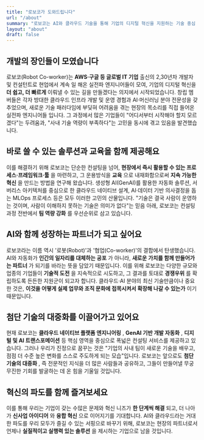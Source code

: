 ```yaml
---
title: "로보코가 도와드립니다"
url: "/about"
summary: "로보코는 AI와 클라우드 기술을 통해 기업의 디지털 혁신을 지원하는 기술 중심 기업입니다"
layout: "about"
draft: false
---
```


## **개발의 장인들이 모였습니다**

로보코(Robot Co-worker)는 **AWS·구글 등 글로벌 IT 기업**  출신의 2,30년차 개발자 및 컨설턴트로 현업에서 계속 일 해온 실전파 엔지니어들이 모여, 기업의 디지털 혁신을 **더 쉽고, 더 빠르게**  이뤄낼 수 있는 길을 만들겠다는 의지에서 시작되었습니다. 창립 멤버들은 각자 방대한 클라우드 인프라 개발 및 운영 경험과 AI·머신러닝 분야 전문성을 갖추었으며, 새로운 기술 패러다임에 부딪혀 어려움을 겪는 현장의 목소리를 직접 들어온 실전파 엔지니어들 입니다. 그 과정에서 많은 기업들이 "어디서부터 시작해야 할지 모르겠다"는 두려움과, "사내 기술 역량이 부족하다"는 고민을 동시에 겪고 있음을 발견했습니다.

## **바로 쓸 수 있는 솔루션과 교육을 함께 제공해요**

이를 해결하기 위해 로보코는 단순한 컨설팅을 넘어, **현장에서 즉시 활용할 수 있는 프로세스·프레임워크·툴** 을 마련하고, 그 운용방식을 **교육** 으로 내재화함으로써 **지속 가능한 혁신** 을 만드는 방법을 연구해 왔습니다. 생성형 AI(GenAI)를 활용한 자동화 솔루션, 서버리스 아키텍처를 중심으로 한 클라우드 네이티브 설계, AI·데이터 기반 의사결정을 돕는 MLOps 프로세스 등은 모두 이러한 고민의 산물입니다. "기술은 결국 사람이 운영하는 것이며, 사람이 이해하지 못하는 기술은 의미가 없다"는 믿음 아래, 로보코는 컨설팅 과정 전반에서 **팀 역량 강화** 를 우선순위로 삼고 있습니다.

## **AI와 함께 성장하는 파트너가 되고 싶어요**

로보코라는 이름 역시 '로봇(Robot)'과 '협업(Co-worker)'의 결합에서 탄생했습니다. AI와 자동화가 **인간의 일자리를 대체하는 공포** 가 아니라, **새로운 가치를 함께 만들어가는 파트너** 가 되기를 바라는 뜻을 담았기 때문입니다. 이를 위해 로보코는 다양한 규모와 업종의 기업들이 **기술적 도전** 을 지속적으로 시도하고, 그 결과를 토대로 **경쟁우위** 를 확립하도록 든든한 지원군이 되고자 합니다. 클라우드·AI 분야의 최신 기술만큼이나 중요한 것은, **이것을 어떻게 실제 업무와 조직 문화에 접목시켜서 확장해 나갈 수 있는가** 이기 때문입니다.

## **첨단 기술의 대중화를 이끌어가고 있어요**

현재 로보코는 **클라우드 네이티브 플랫폼 엔지니어링** , **GenAI 기반 개발 자동화** , **디지털 및 AI 트랜스포메이션**  등 핵심 영역을 중심으로 폭넓은 컨설팅 서비스를 제공하고 있습니다. 그러나 우리가 진정으로 꿈꾸는 것은 "기업의 사내 팀이 새로운 기술을 배우고, 점점 더 수준 높은 변화를 스스로 주도하게 되는 모습"입니다. 로보코는 앞으로도 **첨단 기술의 대중화** , 즉 전문적인 지식을 더 많은 사람들과 공유하고, 그들이 만들어낼 무궁무진한 기회를 발굴하는 데 온 힘을 기울일 것입니다.

## **혁신의 파도를 함께 즐겨보세요**

이를 통해 우리는 기업이 갖는 수많은 문제와 혁신 니즈가 **한 단계씩 해결** 되고, 더 나아가 **신사업 아이디어** 와 **융합 혁신** 으로 이어지기를 기대합니다. AI와 클라우드라는 거대한 파도를 우리 모두가 즐길 수 있는 서핑으로 바꾸기 위해, 로보코는 현장의 파트너로서 언제나 **실질적이고 실행력 있는 솔루션** 을 제시하는 기업으로 남을 것입니다.
